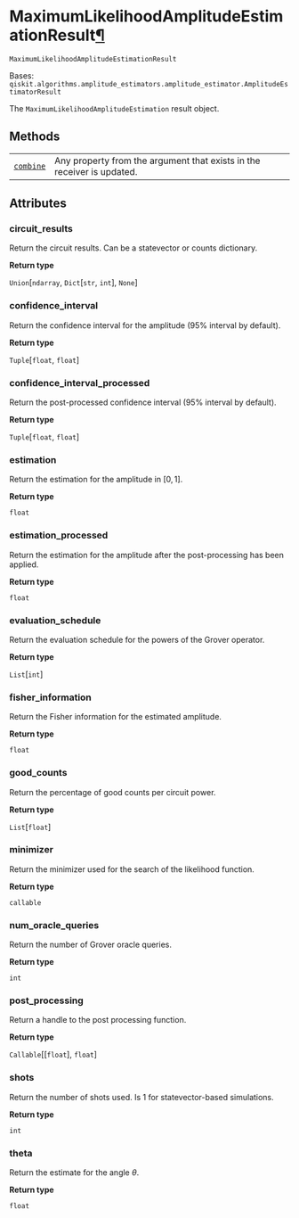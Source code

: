 # MaximumLikelihoodAmplitudeEstimationResult[¶](#maximumlikelihoodamplitudeestimationresult "Permalink to this headline")

<span id="undefined" />

`MaximumLikelihoodAmplitudeEstimationResult`

Bases: `qiskit.algorithms.amplitude_estimators.amplitude_estimator.AmplitudeEstimatorResult`

The `MaximumLikelihoodAmplitudeEstimation` result object.

## Methods

|                                                                                                                                                                                                                               |                                                                        |
| ----------------------------------------------------------------------------------------------------------------------------------------------------------------------------------------------------------------------------- | ---------------------------------------------------------------------- |
| [`combine`](qiskit.algorithms.MaximumLikelihoodAmplitudeEstimationResult.combine#qiskit.algorithms.MaximumLikelihoodAmplitudeEstimationResult.combine "qiskit.algorithms.MaximumLikelihoodAmplitudeEstimationResult.combine") | Any property from the argument that exists in the receiver is updated. |

## Attributes

<span id="undefined" />

### circuit\_results

Return the circuit results. Can be a statevector or counts dictionary.

**Return type**

`Union`\[`ndarray`, `Dict`\[`str`, `int`], `None`]

<span id="undefined" />

### confidence\_interval

Return the confidence interval for the amplitude (95% interval by default).

**Return type**

`Tuple`\[`float`, `float`]

<span id="undefined" />

### confidence\_interval\_processed

Return the post-processed confidence interval (95% interval by default).

**Return type**

`Tuple`\[`float`, `float`]

<span id="undefined" />

### estimation

Return the estimation for the amplitude in $[0, 1]$.

**Return type**

`float`

<span id="undefined" />

### estimation\_processed

Return the estimation for the amplitude after the post-processing has been applied.

**Return type**

`float`

<span id="undefined" />

### evaluation\_schedule

Return the evaluation schedule for the powers of the Grover operator.

**Return type**

`List`\[`int`]

<span id="undefined" />

### fisher\_information

Return the Fisher information for the estimated amplitude.

**Return type**

`float`

<span id="undefined" />

### good\_counts

Return the percentage of good counts per circuit power.

**Return type**

`List`\[`float`]

<span id="undefined" />

### minimizer

Return the minimizer used for the search of the likelihood function.

**Return type**

`callable`

<span id="undefined" />

### num\_oracle\_queries

Return the number of Grover oracle queries.

**Return type**

`int`

<span id="undefined" />

### post\_processing

Return a handle to the post processing function.

**Return type**

`Callable`\[\[`float`], `float`]

<span id="undefined" />

### shots

Return the number of shots used. Is 1 for statevector-based simulations.

**Return type**

`int`

<span id="undefined" />

### theta

Return the estimate for the angle $\theta$.

**Return type**

`float`
